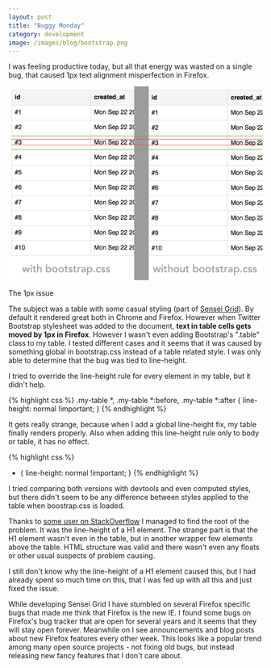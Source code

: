 ```yaml
---
layout: post
title: "Buggy Monday"
category: development
image: /images/blog/bootstrap.png
---
```


I was feeling productive today, but all that energy was wasted on a single bug, that caused 1px text alignment misperfection in Firefox. 

<!-- more -->

![bootstrap/firefox bug](/images/blog/bootstrap.png)

<p class="caption">The 1px issue</p>

The subject was a table with some casual styling (part of [Sensei Grid](https://github.com/datazenit/sensei-grid)). By default it rendered great both in Chrome and Firefox. However when Twitter Bootstrap stylesheet was added to the document, **text in table cells gets moved by 1px in Firefox**. However I wasn't even adding Bootstrap's ".table" class to my table. I tested different cases and it seems that it was caused by something global in bootstrap.css instead of a table related style. I was only able to determine that the bug was tied to line-height. 

I tried to override the line-height rule for every element in my table, but it didn't help.

{% highlight css %}
.my-table *,
.my-table *:before,
.my-table *:after {
    line-height: normal !important;
}
{% endhighlight %}

It gets really strange, because when I add a global line-height fix, my table finally renders properly. Also when adding this line-height rule only to body or table, it has no effect.

{% highlight css %}
* {
    line-height: normal !important;
}
{% endhighlight %}

I tried comparing both versions with devtools and even computed styles, but there didn't seem to be any difference between styles applied to the table when boostrap.css is loaded. 

Thanks to [some user on StackOverflow](http://stackoverflow.com/questions/25975751/strange-1px-bug-in-firefox-with-bootstrap-css?noredirect=1#comment40677648_25975751) I managed to find the root of the problem. It was the line-height of a H1 element. The strange part is that the H1 element wasn't even in the table, but in another wrapper few elements above the table. HTML structure was valid and there wasn't even any floats or other usual suspects of problem causing. 

I still don't know why the line-height of a H1 element caused this, but I had already spent so much time on this, that I was fed up with all this and just fixed the issue.

While developing Sensei Grid I have stumbled on several Firefox specific bugs that made me think that Firefox is the new IE. I found some bugs on Firefox's bug tracker that are open for several years and it seems that they will stay open forever. Meanwhile on I see announcements and blog posts about new Firefox features every other week. This looks like a popular trend among many open source projects - not fixing old bugs, but instead releasing new fancy features that I don't care about.

